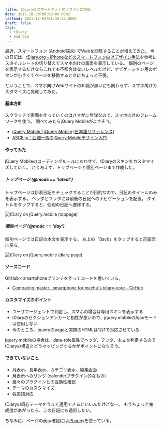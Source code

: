 ```yaml
---
title: tDiaryのスマートフォン向けスキンに挑戦
date: 2011-10-30T00:00:00.000Z
lastmod: 2011-11-03T01:19:35.000Z
draft: false
tags:
  - tDiary
  - Android
---
```


最近、スマートフォン (Android端末) でWebを閲覧することが増えてきた。 今の日記は、[tDiary.org - iPhoneなどのスマートフォン向けデザイン手法](http://www.tdiary.org/20100404.html)を参考にスタイルシートの切り替えでスマホ向けの画面を表示している。 個別のページを表示するだけならこれでも不都合はないレベルだけど、ナビゲーション用のボタンが小さくてページを移動するときにちょっと不便。

ということで、スマホ向けWebサイトの知識が無いにも関わらず、スマホ向けカスタマイズに挑戦してみた。

#### 基本方針

スクラッチで画面を作っていくのはさすがに無謀なので、スマホ向けのフレームワークを使う。 調べてみたらjQuery Mobileがよさそう。

* [jQuery Mobile | jQuery Mobile](http://jquerymobile.com/) ([日本語リファレンス](http://dev.screw-axis.com/doc/jquery_mobile/))
* [ASCII.jp：西畑一馬のjQuery Mobileデザイン入門](http://ascii.jp/elem/000/000/607/607366/)

#### 作ってみた

jQuery Mobileのコーディングルールにあわせて、tDiaryのスキンをカスタマイズしていく。 とりあえず、トップページと個別ページまで作成した。

##### トップページ (@mode == 'latest')

トップページは新着日記をチェックすることが目的なので、日記のタイトルのみを表示する。 ヘッダとフッタには前後の日記へのナビゲーションを配置。 タイトルをタップすると、個別の日記へ遷移する。

![tDiary on jQuery.mobile (toppage)](@/assets/flickr/6295198622.jpg "tDiary on jQuery.mobile (toppage)")

##### 個別ページ (@mode == 'day')

個別ページでは日記の本文を表示する。 左上の「Back」をタップすると前画面に戻る。

![tDiary on jQuery.mobile (diary page)](@/assets/flickr/6294669475.jpg "tDiary on jQuery.mobile (diary page)")

#### ソースコード

GitHubでsmartphoneブランチを作ってコードを書いている。

* [Comparing master...smartphone for machu's tdiary-core - GitHub](https://github.com/machu/tdiary-core/compare/master...smartphone)

#### カスタマイズのポイント

* ユーザエージェントで判定し、スマホの場合は専用スキンを表示する
* tDiaryのセクションアンカーと相性が悪いので、jquery.mobileのAjaxモードは使用しない
* 今のところ、jqueryのpageと実際のHTMLは1対1で対応させている

jquery.mobileの場合は、data-role属性でヘッダ、フッタ、本文を判定するのでtDiaryの構造とどうマッピングするかがポイントになりそう。

#### できていないこと

* 月表示、長年表示、カテゴリ表示、編集画面
* 月表示へのリンク (calenderプラグイン的なもの)
* 諸々のプラグインとの互換性確認
* テーマのカスタマイズ
* 各国語対応

tDiaryの既存テーマをうまく適用できるといいんだけどなー。 もうちょっと完成度があがったら、この日記にも適用したい。

ちなみに、ページの表示確認には[iPhoney](http://marketcircle.com/iphoney/)を使っている。
